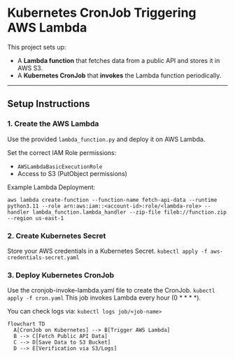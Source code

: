 # Kubernetes CronJob Triggering AWS Lambda

This project sets up:
- A **Lambda function** that fetches data from a public API and stores it in AWS S3.
- A **Kubernetes CronJob** that **invokes** the Lambda function periodically.

---

## Setup Instructions

### 1. Create the AWS Lambda

Use the provided `lambda_function.py` and deploy it on AWS Lambda.

Set the correct IAM Role permissions:
- `AWSLambdaBasicExecutionRole`
- Access to S3 (PutObject permissions)

Example Lambda Deployment:

`aws lambda create-function --function-name fetch-api-data --runtime python3.11 --role arn:aws:iam::<account-id>:role/<lambda-role> --handler lambda_function.lambda_handler --zip-file fileb://function.zip  --region us-east-1`

### 2. Create Kubernetes Secret
Store your AWS credentials in a Kubernetes Secret.
`kubectl apply -f aws-credentials-secret.yaml`

### 3. Deploy Kubernetes CronJob
Use the cronjob-invoke-lambda.yaml file to create the CronJob.
`kubectl apply -f cron.yaml`
This job invokes Lambda every hour (0 * * * *).

You can check logs via:
`kubectl logs job/<job-name>`

```mermaid
flowchart TD
  A[CronJob on Kubernetes] --> B[Trigger AWS Lambda]
  B --> C[Fetch Public API Data]
  C --> D[Save Data to S3 Bucket]
  D --> E[Verification via S3/Logs]

```
